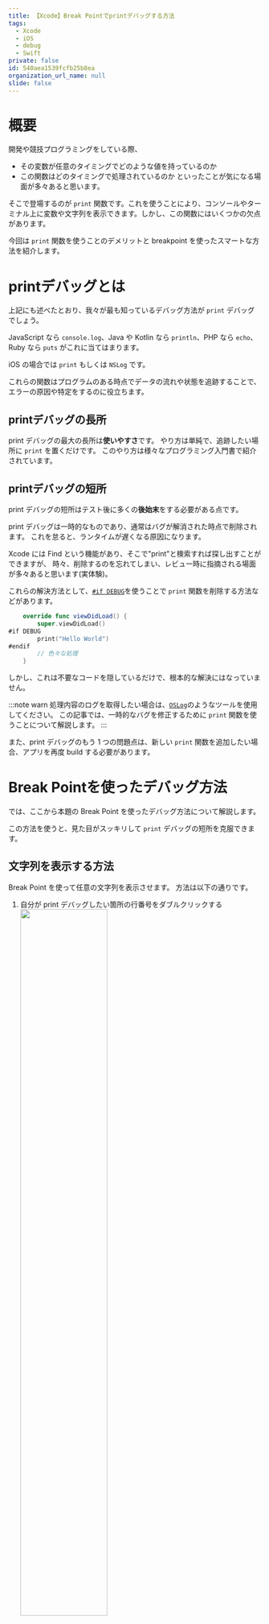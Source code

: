 ```yaml
---
title: 【Xcode】Break Pointでprintデバッグする方法
tags:
  - Xcode
  - iOS
  - debug
  - Swift
private: false
id: 540aea1539fcfb25b8ea
organization_url_name: null
slide: false
---
```

<!-- textlint-disable -->
# 概要
開発や競技プログラミングをしている際、
- その変数が任意のタイミングでどのような値を持っているのか
- この関数はどのタイミングで処理されているのか
といったことが気になる場面が多々あると思います。

そこで登場するのが `print` 関数です。これを使うことにより、コンソールやターミナル上に変数や文字列を表示できます。しかし、この関数にはいくつかの欠点があります。

今回は `print` 関数を使うことのデメリットと breakpoint を使ったスマートな方法を紹介します。


# printデバッグとは
上記にも述べたとおり、我々が最も知っているデバッグ方法が `print` デバッグでしょう。

JavaScript なら `console.log`、Java や Kotlin なら `println`、PHP なら `echo`、Ruby なら `puts` がこれに当てはまります。

iOS の場合では `print` もしくは `NSLog` です。

これらの関数はプログラムのある時点でデータの流れや状態を追跡することで、エラーの原因や特定をするのに役立ちます。

## printデバッグの長所
print デバッグの最大の長所は**使いやすさ**です。
やり方は単純で、追跡したい場所に `print` を置くだけです。
このやり方は様々なプログラミング入門書で紹介されています。

## printデバッグの短所
print デバッグの短所はテスト後に多くの**後始末**をする必要がある点です。

print デバッグは一時的なものであり、通常はバグが解消された時点で削除されます。
これを怠ると、ランタイムが遅くなる原因になります。

Xcode には Find という機能があり、そこで"print"と検索すれば探し出すことができますが、
時々、削除するのを忘れてしまい、レビュー時に指摘される場面が多々あると思います(実体験)。

これらの解決方法として、[`#if DEBUG`](https://zenn.dev/kyome/articles/0b6a689776c9c69b4026)を使うことで `print` 関数を削除する方法などがあります。

```Swift:Sample.swift
    override func viewDidLoad() {
        super.viewDidLoad()
#if DEBUG
        print("Hello World")
#endif
        // 色々な処理
    }
```

しかし、これは不要なコードを隠しているだけで、根本的な解決にはなっていません。

:::note warn
処理内容のログを取得したい場合は、[`OSLog`](https://developer.apple.com/documentation/os/oslog)のようなツールを使用してください。
この記事では、一時的なバグを修正するために `print` 関数を使うことについて解説します。
:::

また、print デバッグのもう 1 つの問題点は、新しい `print` 関数を追加したい場合、アプリを再度 build する必要があります。




# Break Pointを使ったデバッグ方法

では、ここから本題の Break Point を使ったデバッグ方法について解説します。

この方法を使うと、見た目がスッキリして `print` デバッグの短所を克服できます。

## 文字列を表示する方法
Break Point を使って任意の文字列を表示させます。
方法は以下の通りです。

1. 自分が print デバッグしたい箇所の行番号をダブルクリックする<img src="https://qiita-image-store.s3.ap-northeast-1.amazonaws.com/0/707293/da9d7e2e-1c29-5f28-ada5-52698cf3c397.png" width=60%>
2. 以下の画像のように、Break Point Editor を表示される<img src="https://qiita-image-store.s3.ap-northeast-1.amazonaws.com/0/707293/58ed6acc-356c-fa07-a31e-62baefe91333.png" width=60%>
3. **Add Action**ボタンをクリックし、**Log Message**を選択する。出力したい文字列を text フィールドに入力する
4. **Automatically continue after evaluating actions**をオンにする。これにより、この Break Point はデバッガが停止するのを防ぎます
<img src="https://qiita-image-store.s3.ap-northeast-1.amazonaws.com/0/707293/8768e1d0-3c79-4a02-5514-ef89043b82b3.png" width=60%>

これで、Break Point の行に達すると、コンソールにログメッセージが表示されます。
画像の場合だと `Hello World` と表示されます。


以上のように、必要なステップはとても少ないです。
そのため、`print` 関数のように手軽に設置することが可能だと思います。

## 変数を表示する
次に変数を表示する方法を解説します。
方法は以下の通りです。

1. 自分が print デバッグしたい箇所の行番号をダブルクリックする<img src="https://qiita-image-store.s3.ap-northeast-1.amazonaws.com/0/707293/b532fed4-2ce3-aa9d-c7ef-da9e6d92847a.png" width=60%>
2. 以下の画像のように、Break Point Editor を表示される<img src="https://qiita-image-store.s3.ap-northeast-1.amazonaws.com/0/707293/77f71558-d931-fea0-a52e-e230fd9f82b9.png" width=60%>
3. **Add Action**ボタンをクリックし、**Debugger Command**を選択する。出力したい任意のコマンドをテキストフィールドに入力します。`po print(hoge)` のように接頭辞を必ずつけてください
4. **Automatically continue after evaluating actions**をオンにする。これにより、この Break Point はデバッガが停止するのを防ぎます
<img src="https://qiita-image-store.s3.ap-northeast-1.amazonaws.com/0/707293/13c145fe-78df-f38a-b2e5-b4d9492b47b0.png" width=60%>

これで、ブレークポイントの行に達すると、コンソールに変数が表示されます。
この場合は、`101` が表示されます。

## 長所
以上のように、Break Point を使うことによってより多くの利点が得られます。

- あちらこちらに `print` 関数がないので、後始末が不要：ブレークポイントを無効にするか、削除すればなくなります
- 素早く動かすことができる：ドラックすることによって行を移動することが可能です
- アプリを再度 build する必要がなくなる：Break Point を追加・編集・削除・移動する際にアプリを再度コンパイルする必要がなくなります

## 参考文献


https://sarunw.com/posts/better-print-debugging-with-xcode-breakpoints/
<!-- textlint-enable -->